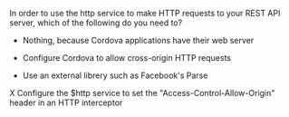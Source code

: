 In order to use the http service to make HTTP requests to your REST API server, which of the following do you need to?

- Nothing, because Cordova applications have their web server

- Configure Cordova to allow cross-origin HTTP requests

- Use an external librery such as Facebook's Parse

X Configure the $http service to set the "Access-Control-Allow-Origin" header in an HTTP interceptor